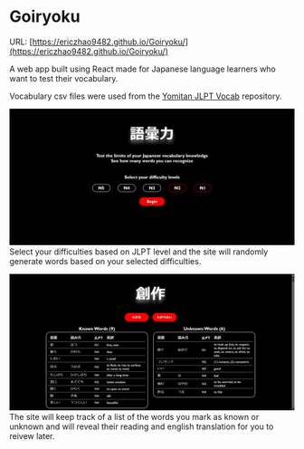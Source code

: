 # Goiryoku
URL: [https://ericzhao9482.github.io/Goiryoku/](https://ericzhao9482.github.io/Goiryoku/)

A web app built using React made for Japanese language learners who want to test their vocabulary.

Vocabulary csv files were used from the [Yomitan JLPT Vocab](https://github.com/stephenmk/yomitan-jlpt-vocab) repository.

![alt text](readme_images/image.png)
Select your difficulties based on JLPT level and the site will randomly generate words based on your selected difficulties.

![alt text](readme_images/image-1.png)
The site will keep track of a list of the words you mark as known or unknown and will reveal their reading and english translation for you to reivew later. 